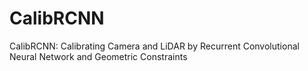 # CalibRCNN
CalibRCNN: Calibrating Camera and LiDAR by Recurrent Convolutional Neural Network and Geometric Constraints
